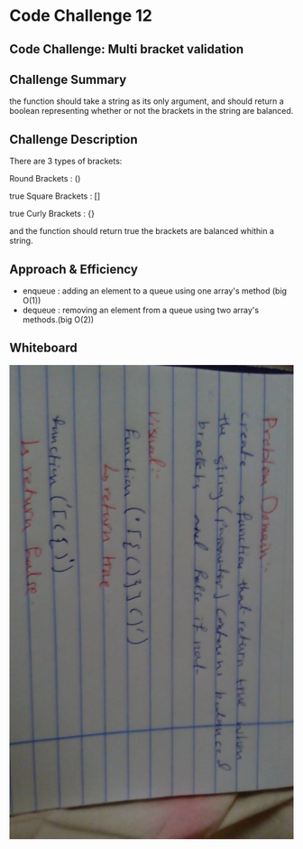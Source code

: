 # Code Challenge 12

## Code Challenge: Multi bracket validation

## Challenge Summary
the function should take a string as its only argument, and should return a boolean representing whether or not the brackets in the string are balanced. 

## Challenge Description
There are 3 types of brackets:

Round Brackets : () 

true Square Brackets : [] 

 true Curly Brackets : {}

 and the function should return true the brackets are balanced whithin a string.

## Approach & Efficiency
* enqueue : adding an element to a queue using one array's method (big O(1))
* dequeue : removing an element from a queue using two array's methods.(big O(2))


 ## Whiteboard 
 ![](img/challenge12.jpeg)